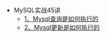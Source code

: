 - MySQL实战45讲
  - [1、Mysql查询是如何执行的](mysql/1、Mysql查询是如何执行的.md)
  - [2、Mysql更新是如何执行的](mysql/2、Mysql更新是如何执行的.md)

